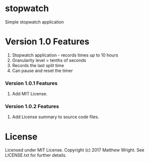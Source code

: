 # stopwatch
Simple stopwatch application

# Version 1.0 Features
1. Stopwatch application - records times up to 10 hours
2. Granularity level = tenths of seconds
3. Records the last split time
4. Can pause and reset the timer

### Version 1.0.1 Features
1. Add MIT License.

### Version 1.0.2 Features
1. Add License summary to source code files.

# License
Licensed under MIT License. Copyright (c) 2017 Matthew Wright. See LICENSE.txt for further details.
